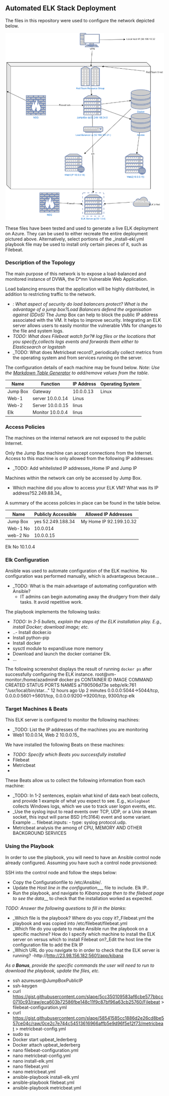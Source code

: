 ## Automated ELK Stack Deployment

The files in this repository were used to configure the network depicted below.

![diagram](https://github.com/emehroger/Project-1-set-/blob/master/Diagrams/Project%201%20Diagram.png)

These files have been tested and used to generate a live ELK deployment on Azure. They can be used to either recreate the entire deployment pictured above. Alternatively, select portions of the _install-ekl.yml playbook file may be used to install only certain pieces of it, such as Filebeat.

 

### Description of the Topology

The main purpose of this network is to expose a load-balanced and monitored instance of DVWA, the D*mn Vulnerable Web Application.

Load balancing ensures that the application will be highly distributed, in addition to restricting traffic to the network.
- _: What aspect of security do load balancers protect? What is the advantage of a jump box?Load Balancers defend the organisation against (DDoS)_
The Jump Box can help to block the public IP address associated with the VM. It helps to  improve security.
Integrating an ELK server allows users to easily monitor the vulnerable VMs for changes to the file and system logs.
- _TODO: What does Filebeat watch for?# log files or the locations that you specify,collects logs events and forwards them either to Elasticsearch or logstash_
- _TODO: What does Metricbeat record?_periodically collect metrics from the operating system and from services running on the server.

The configuration details of each machine may be found below.
_Note: Use the [Markdown Table Generator](http://www.tablesgenerator.com/markdown_tables) to add/remove values from the table_.

| Name     | Function | IP Address | Operating System |
|----------|----------|------------|------------------|
| Jump Box | Gateway  | 10.0.0.13   | Linux           |
| Web-1    | server     10.0.0.14   | Linus                 
| Web-2     | Server    10.0.0.15   | linus          |                  
| Elk   |     Monitor   10.0.0.4    | linus                 

### Access Policies

The machines on the internal network are not exposed to the public Internet. 

Only the Jump Box machine can accept connections from the Internet. Access to this machine is only allowed from the following IP addresses:
- _TODO: Add whitelisted IP addresses_Home IP and  Jump IP 

Machines within the network can only be accessed by Jump Box.
-  Which machine did you allow to access your ELK VM? What was its IP address?52.249.88.34_

A summary of the access policies in place can be found in the table below.

| Name     | Publicly Accessible | Allowed IP Addresses |
|----------|---------------------|----------------------|
| Jump Box | yes    52.249.188.34   |My Home IP 92.199.10.32
| Web-1      No |   10.0.014        
|  web-2     No |   10.0.0.15       
Elk          No     10.1.0.4
### Elk Configuration

Ansible was used to automate configuration of the ELK machine. No configuration was performed manually, which is advantageous because...
- _TODO: What is the main advantage of automating configuration with Ansible? 
  - IT admins can begin automating away the drudgery from their daily tasks. It avoid repetitive work.

The playbook implements the following tasks:
- _TODO: In 3-5 bullets, explain the steps of the ELK installation play. E.g., install Docker; download image; etc._
- ..- Install docker.io
- Install python-pip
- Install docker
- sysctl module to expand/use more memory
- Download and launch the docker container Elk.
- ...

The following screenshot displays the result of running `docker ps` after successfully configuring the ELK instance.
root@vm-monitor:/home/azadmin# docker ps
CONTAINER ID        IMAGE               COMMAND                  CREATED             STATUS              PORTS                                                                              NAMES
a7190506d73e        sebp/elk:761        "/usr/local/bin/star…"   12 hours ago        Up 2 minutes        0.0.0.0:5044->5044/tcp, 0.0.0.0:5601->5601/tcp, 0.0.0.0:9200->9200/tcp, 9300/tcp   elk


### Target Machines & Beats
This ELK server is configured to monitor the following machines:
- _TODO: List the IP addresses of the machines you are monitoring
- Web1  10.0.0.14, 
  Web 2 10.0.0.15_

We have installed the following Beats on these machines:
- _TODO: Specify which Beats you successfully installed_
- Filebeat
- Metricbeat
-

These Beats allow us to collect the following information from each machine:
- _TODO: In 1-2 sentences, explain what kind of data each beat collects, and provide 1 example of what you expect to see. E.g., `Winlogbeat` collects Windows logs, which we use to track user logon events, etc.
- _Use the syslog input to read events over TCP, UDP, or a Unix stream socket, this input will parse BSD (rfc3164) event and some variant. Example ... filebeat.inputs: - type: syslog protocol.udp.
- Metricbeat analysis the among of CPU, MEMORY AND OTHER BACKGROUND SERVICES

### Using the Playbook
In order to use the playbook, you will need to have an Ansible control node already configured. Assuming you have such a control node provisioned: 

SSH into the control node and follow the steps below:
- Copy the Configurationfile to /etc/Ansible/.
- Update the _Host line in the configuration____ file to include. Elk IP..
- Run the playbook, and navigate to _Kibana page then to the filebeat page to see the data___ to check that the installation worked as expected.

_TODO: Answer the following questions to fill in the blanks:_
- _Which file is the playbook? Where do you copy it?_Filebeat.yml  the playbook and was copied into /etc/filebeat/filebeat.yml
- _Which file do you update to make Ansible run the playbook on a specific machine? How do I specify which machine to install the ELK server on versus which to install Filebeat on?_Edit the host line the configuration file to add the Elk IP
- _Which URL do you navigate to in order to check that the ELK server is running?
-http://http://23.98.156.182:5601/app/kibana

_As a **Bonus**, provide the specific commands the user will need to run to download the playbook, update the files, etc._
- ssh azureuser@JumpBoxPublicIP
 - ssh-keygen
 - curl https://gist.githubusercontent.com/slape/5cc350109583af6cbe577bbcc0710c93/raw/eca603b72586fbe148c11f9c87bf96a63cb25760/Filebeat > filebeat-configuration.yml
 - curl https://gist.githubusercontent.com/slape/58541585cc1886d2e26cd8be557ce04c/raw/0ce2c7e744c54513616966affb5e9d96f5e12f73/metricbeat > metricbeat-config.yml
 - sudo su
 - Docker start upbeat_lederberg
 - Docker attach upbeat_lederberg
 - nano filebeat-configuration.yml
 - nano metricbeat-config.yml
 - nano install-elk.yml
 - nano filebeat.yml
 - nano metricbeat.yml
 - ansible-playbook install-elk.yml
 - ansible-playbook filebeat.yml
 - ansible-playbook metricbeat.yml